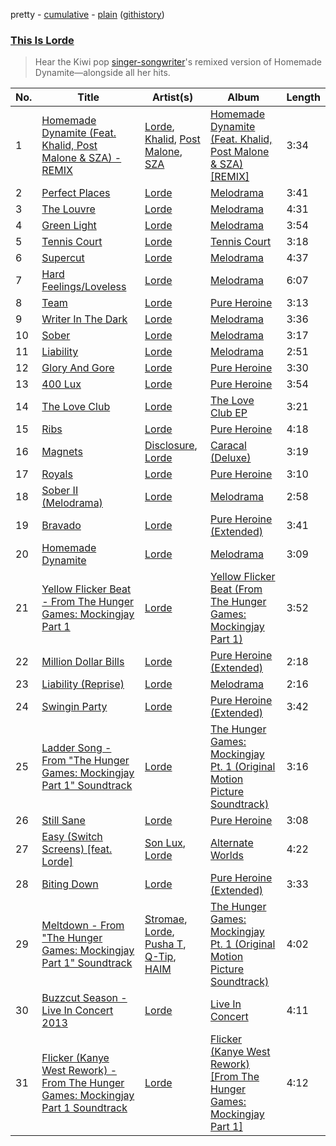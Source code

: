 pretty - [cumulative](https://github.com/catzs/spotify-playlist-archive/blob/master/playlists/cumulative/This%20Is%20Lorde.md) - [plain](https://github.com/catzs/spotify-playlist-archive/blob/master/playlists/plain/37i9dQZF1DX6dG5zUb3q3v) ([githistory](https://github.githistory.xyz/catzs/spotify-playlist-archive/blob/master/playlists/plain/37i9dQZF1DX6dG5zUb3q3v))

### [This Is Lorde](https://open.spotify.com/playlist/37i9dQZF1DX6dG5zUb3q3v)

> Hear the Kiwi pop <a href="spotify:artist:163tK9Wjr9P9DmM0AVK7lm">singer-songwriter</a>'s remixed version of Homemade Dynamite—alongside all her hits.

| No. | Title | Artist(s) | Album | Length |
|---|---|---|---|---|
| 1 | [Homemade Dynamite (Feat. Khalid, Post Malone & SZA) - REMIX](https://open.spotify.com/track/69Naniu2KjKjaQOBUagE8U) | [Lorde](https://open.spotify.com/artist/163tK9Wjr9P9DmM0AVK7lm), [Khalid](https://open.spotify.com/artist/6LuN9FCkKOj5PcnpouEgny), [Post Malone](https://open.spotify.com/artist/246dkjvS1zLTtiykXe5h60), [SZA](https://open.spotify.com/artist/7tYKF4w9nC0nq9CsPZTHyP) | [Homemade Dynamite (Feat. Khalid, Post Malone & SZA) [REMIX]](https://open.spotify.com/album/6MwwHZBdDQk2IV6MTECSWf) | 3:34 |
| 2 | [Perfect Places](https://open.spotify.com/track/1wC93sZRGcTgKLN2UWRSwW) | [Lorde](https://open.spotify.com/artist/163tK9Wjr9P9DmM0AVK7lm) | [Melodrama](https://open.spotify.com/album/4JeJPyNnsB3tqnHR7RL5v5) | 3:41 |
| 3 | [The Louvre](https://open.spotify.com/track/5r011NB07RHjABbuVGVIbd) | [Lorde](https://open.spotify.com/artist/163tK9Wjr9P9DmM0AVK7lm) | [Melodrama](https://open.spotify.com/album/4JeJPyNnsB3tqnHR7RL5v5) | 4:31 |
| 4 | [Green Light](https://open.spotify.com/track/0gbBzIqrECJOEPvQJIBFs5) | [Lorde](https://open.spotify.com/artist/163tK9Wjr9P9DmM0AVK7lm) | [Melodrama](https://open.spotify.com/album/4JeJPyNnsB3tqnHR7RL5v5) | 3:54 |
| 5 | [Tennis Court](https://open.spotify.com/track/2v38YLdDpheg1gOX94DcBs) | [Lorde](https://open.spotify.com/artist/163tK9Wjr9P9DmM0AVK7lm) | [Tennis Court](https://open.spotify.com/album/3cyAckv74LsJfbV5rCZ4bO) | 3:18 |
| 6 | [Supercut](https://open.spotify.com/track/0dyiHoYbYjYaOEXLpmzQZG) | [Lorde](https://open.spotify.com/artist/163tK9Wjr9P9DmM0AVK7lm) | [Melodrama](https://open.spotify.com/album/4JeJPyNnsB3tqnHR7RL5v5) | 4:37 |
| 7 | [Hard Feelings/Loveless](https://open.spotify.com/track/3ZrpYrx9TlulkmWVz4t9Tc) | [Lorde](https://open.spotify.com/artist/163tK9Wjr9P9DmM0AVK7lm) | [Melodrama](https://open.spotify.com/album/4JeJPyNnsB3tqnHR7RL5v5) | 6:07 |
| 8 | [Team](https://open.spotify.com/track/5KcYtdjhsQrNNMjJOSAUEz) | [Lorde](https://open.spotify.com/artist/163tK9Wjr9P9DmM0AVK7lm) | [Pure Heroine](https://open.spotify.com/album/3Ywlsvgu3H6L3q9NHydNR3) | 3:13 |
| 9 | [Writer In The Dark](https://open.spotify.com/track/7HdlpABlb0ZIVIYZoQhW5J) | [Lorde](https://open.spotify.com/artist/163tK9Wjr9P9DmM0AVK7lm) | [Melodrama](https://open.spotify.com/album/4JeJPyNnsB3tqnHR7RL5v5) | 3:36 |
| 10 | [Sober](https://open.spotify.com/track/2mNbgyi0gori4b1rFSPgIb) | [Lorde](https://open.spotify.com/artist/163tK9Wjr9P9DmM0AVK7lm) | [Melodrama](https://open.spotify.com/album/4JeJPyNnsB3tqnHR7RL5v5) | 3:17 |
| 11 | [Liability](https://open.spotify.com/track/0or0gNaKAXYYCsOrpvRzAu) | [Lorde](https://open.spotify.com/artist/163tK9Wjr9P9DmM0AVK7lm) | [Melodrama](https://open.spotify.com/album/4JeJPyNnsB3tqnHR7RL5v5) | 2:51 |
| 12 | [Glory And Gore](https://open.spotify.com/track/0zzb8c6v6fIFwSoKT2ZV7A) | [Lorde](https://open.spotify.com/artist/163tK9Wjr9P9DmM0AVK7lm) | [Pure Heroine](https://open.spotify.com/album/3Ywlsvgu3H6L3q9NHydNR3) | 3:30 |
| 13 | [400 Lux](https://open.spotify.com/track/63gEwBbFtKIb4DQrZdODj7) | [Lorde](https://open.spotify.com/artist/163tK9Wjr9P9DmM0AVK7lm) | [Pure Heroine](https://open.spotify.com/album/3Ywlsvgu3H6L3q9NHydNR3) | 3:54 |
| 14 | [The Love Club](https://open.spotify.com/track/6D5yF3qnvGqVrV5gJ0nfhT) | [Lorde](https://open.spotify.com/artist/163tK9Wjr9P9DmM0AVK7lm) | [The Love Club EP](https://open.spotify.com/album/2RHYxz7blfHR3iVxPtc25G) | 3:21 |
| 15 | [Ribs](https://open.spotify.com/track/2qwaiTzRiDdpAEBfVQeiYN) | [Lorde](https://open.spotify.com/artist/163tK9Wjr9P9DmM0AVK7lm) | [Pure Heroine](https://open.spotify.com/album/3Ywlsvgu3H6L3q9NHydNR3) | 4:18 |
| 16 | [Magnets](https://open.spotify.com/track/43Ei9NSyEjgFYXoKLISyz4) | [Disclosure](https://open.spotify.com/artist/6nS5roXSAGhTGr34W6n7Et), [Lorde](https://open.spotify.com/artist/163tK9Wjr9P9DmM0AVK7lm) | [Caracal (Deluxe)](https://open.spotify.com/album/6c7LgalPL58r2tytqTU4Ax) | 3:19 |
| 17 | [Royals](https://open.spotify.com/track/3yvZ1VUso9Xi7EvIyLaj4o) | [Lorde](https://open.spotify.com/artist/163tK9Wjr9P9DmM0AVK7lm) | [Pure Heroine](https://open.spotify.com/album/3Ywlsvgu3H6L3q9NHydNR3) | 3:10 |
| 18 | [Sober II (Melodrama)](https://open.spotify.com/track/1wdPrRDiKhZkHiu6jTstPc) | [Lorde](https://open.spotify.com/artist/163tK9Wjr9P9DmM0AVK7lm) | [Melodrama](https://open.spotify.com/album/4JeJPyNnsB3tqnHR7RL5v5) | 2:58 |
| 19 | [Bravado](https://open.spotify.com/track/6X1g3qnbYDyaDq3nfuMXEQ) | [Lorde](https://open.spotify.com/artist/163tK9Wjr9P9DmM0AVK7lm) | [Pure Heroine (Extended)](https://open.spotify.com/album/5NrFMOprmnMEf4gMnLaHcq) | 3:41 |
| 20 | [Homemade Dynamite](https://open.spotify.com/track/12o6dxWGk29uIAP3OWY0pM) | [Lorde](https://open.spotify.com/artist/163tK9Wjr9P9DmM0AVK7lm) | [Melodrama](https://open.spotify.com/album/4JeJPyNnsB3tqnHR7RL5v5) | 3:09 |
| 21 | [Yellow Flicker Beat - From The Hunger Games: Mockingjay Part 1](https://open.spotify.com/track/0GZoB8h0kqXn7XFm4Sj06k) | [Lorde](https://open.spotify.com/artist/163tK9Wjr9P9DmM0AVK7lm) | [Yellow Flicker Beat (From The Hunger Games: Mockingjay Part 1)](https://open.spotify.com/album/4UEPxQx0cTcYNsE0n32MHV) | 3:52 |
| 22 | [Million Dollar Bills](https://open.spotify.com/track/2QFMDWYKwtrttFxqQ7gLGn) | [Lorde](https://open.spotify.com/artist/163tK9Wjr9P9DmM0AVK7lm) | [Pure Heroine (Extended)](https://open.spotify.com/album/5NrFMOprmnMEf4gMnLaHcq) | 2:18 |
| 23 | [Liability (Reprise)](https://open.spotify.com/track/0xcQ1ceSGmdYkzJvDggF2a) | [Lorde](https://open.spotify.com/artist/163tK9Wjr9P9DmM0AVK7lm) | [Melodrama](https://open.spotify.com/album/4JeJPyNnsB3tqnHR7RL5v5) | 2:16 |
| 24 | [Swingin Party](https://open.spotify.com/track/5N27hyf13D44gcmwI7Imqn) | [Lorde](https://open.spotify.com/artist/163tK9Wjr9P9DmM0AVK7lm) | [Pure Heroine (Extended)](https://open.spotify.com/album/5NrFMOprmnMEf4gMnLaHcq) | 3:42 |
| 25 | [Ladder Song - From "The Hunger Games: Mockingjay Part 1" Soundtrack](https://open.spotify.com/track/3Os7V9j2MslKdH0yP4kufv) | [Lorde](https://open.spotify.com/artist/163tK9Wjr9P9DmM0AVK7lm) | [The Hunger Games: Mockingjay Pt. 1 (Original Motion Picture Soundtrack)](https://open.spotify.com/album/1zqJjrivIbOT5E96taosj9) | 3:16 |
| 26 | [Still Sane](https://open.spotify.com/track/40I4QHN3ysd78bmNSft6Zd) | [Lorde](https://open.spotify.com/artist/163tK9Wjr9P9DmM0AVK7lm) | [Pure Heroine](https://open.spotify.com/album/3Ywlsvgu3H6L3q9NHydNR3) | 3:08 |
| 27 | [Easy (Switch Screens) [feat. Lorde]](https://open.spotify.com/track/3SCRNG1UdHZVo5ZXeBegDV) | [Son Lux](https://open.spotify.com/artist/3kZdsaTYgaaolNxpnJ4iDe), [Lorde](https://open.spotify.com/artist/163tK9Wjr9P9DmM0AVK7lm) | [Alternate Worlds](https://open.spotify.com/album/7zCZOIc5Qzz7eVgO6OMGkI) | 4:22 |
| 28 | [Biting Down](https://open.spotify.com/track/1DPlfeAmeIY2CTVYaQIa8X) | [Lorde](https://open.spotify.com/artist/163tK9Wjr9P9DmM0AVK7lm) | [Pure Heroine (Extended)](https://open.spotify.com/album/5NrFMOprmnMEf4gMnLaHcq) | 3:33 |
| 29 | [Meltdown - From "The Hunger Games: Mockingjay Part 1" Soundtrack](https://open.spotify.com/track/6GpC5gJa4LmIg007OlSFxB) | [Stromae](https://open.spotify.com/artist/5j4HeCoUlzhfWtjAfM1acR), [Lorde](https://open.spotify.com/artist/163tK9Wjr9P9DmM0AVK7lm), [Pusha T](https://open.spotify.com/artist/0ONHkAv9pCAFxb0zJwDNTy), [Q-Tip](https://open.spotify.com/artist/3ZotbHeyVQKxQCPDJuQ4SU), [HAIM](https://open.spotify.com/artist/4Ui2kfOqGujY81UcPrb5KE) | [The Hunger Games: Mockingjay Pt. 1 (Original Motion Picture Soundtrack)](https://open.spotify.com/album/1zqJjrivIbOT5E96taosj9) | 4:02 |
| 30 | [Buzzcut Season - Live In Concert 2013](https://open.spotify.com/track/13Rfaoz6OaeBvrV1iJA77F) | [Lorde](https://open.spotify.com/artist/163tK9Wjr9P9DmM0AVK7lm) | [Live In Concert](https://open.spotify.com/album/017TU9GXWFnMBiWwLAiDaq) | 4:11 |
| 31 | [Flicker (Kanye West Rework) - From The Hunger Games: Mockingjay Part 1 Soundtrack](https://open.spotify.com/track/3GP2I4b4RlXijJD3lzsRS9) | [Lorde](https://open.spotify.com/artist/163tK9Wjr9P9DmM0AVK7lm) | [Flicker (Kanye West Rework) [From The Hunger Games: Mockingjay Part 1]](https://open.spotify.com/album/7ndK5s1BO2K7OGcMPmuUoN) | 4:12 |